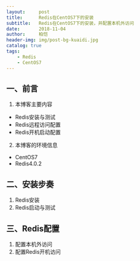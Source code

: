 ```yaml
---
layout:     post
title:      Redis在CentOS7下的安装
subtitle:   Redis在CentOS7下的安装，并配置本机外访问
date:       2018-11-04
author:     柏恺
header-img: img/post-bg-kuaidi.jpg
catalog: true
tags:
    - Redis
    - CentOS7
---
```


## 一、前言

1. 本博客主要内容
* Redis安装与测试
* Redis远程访问配置
* Redis开机启动配置
2. 本博客的环境信息
* CentOS7
* Redis4.0.2

## 二、安装步奏

1. Redis安装
2. Redis启动与测试

## 三、Redis配置

1. 配置本机外访问
2. 配置Redis开机访问
